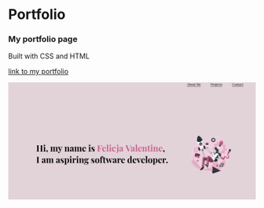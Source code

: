 # Portfolio
### My portfolio page
Built with CSS and HTML

[link to my portfolio](https://felicevalentine.github.io/portfolio/)

![Portfolio Screenshot](https://raw.githubusercontent.com/FeliceValentine/portfolio/main/crop.png)
